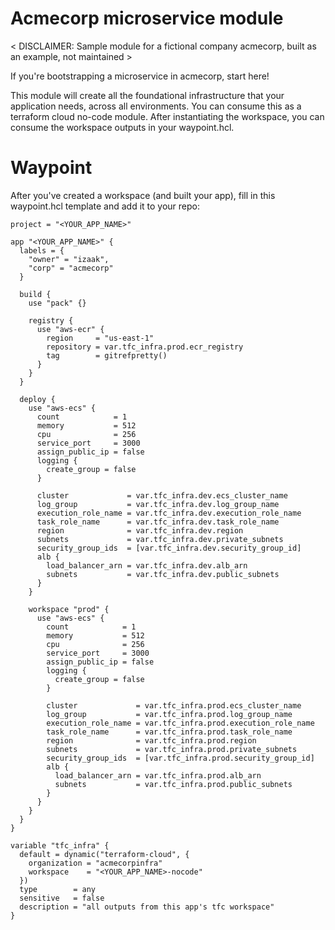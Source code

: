 # Acmecorp microservice module

< DISCLAIMER: Sample module for a fictional company acmecorp, built as an example, not maintained >

If you're bootstrapping a microservice in acmecorp, start here!

This module will create all the foundational infrastructure that your application needs, across all environments.
You can consume this as a terraform cloud no-code module. After instantiating the workspace, you can consume
the workspace outputs in your waypoint.hcl.


# Waypoint

After you've created a workspace (and built your app), fill in this waypoint.hcl template and add it to your repo:

```
project = "<YOUR_APP_NAME>"

app "<YOUR_APP_NAME>" {
  labels = {
    "owner" = "izaak",
    "corp" = "acmecorp"
  }

  build {
    use "pack" {}

    registry {
      use "aws-ecr" {
        region     = "us-east-1"
        repository = var.tfc_infra.prod.ecr_registry
        tag        = gitrefpretty()
      }
    }
  }

  deploy {
    use "aws-ecs" {
      count            = 1
      memory           = 512
      cpu              = 256
      service_port     = 3000
      assign_public_ip = false
      logging {
        create_group = false
      }

      cluster             = var.tfc_infra.dev.ecs_cluster_name
      log_group           = var.tfc_infra.dev.log_group_name
      execution_role_name = var.tfc_infra.dev.execution_role_name
      task_role_name      = var.tfc_infra.dev.task_role_name
      region              = var.tfc_infra.dev.region
      subnets             = var.tfc_infra.dev.private_subnets
      security_group_ids  = [var.tfc_infra.dev.security_group_id]
      alb {
        load_balancer_arn = var.tfc_infra.dev.alb_arn
        subnets           = var.tfc_infra.dev.public_subnets
      }
    }

    workspace "prod" {
      use "aws-ecs" {
        count            = 1
        memory           = 512
        cpu              = 256
        service_port     = 3000
        assign_public_ip = false
        logging {
          create_group = false
        }

        cluster             = var.tfc_infra.prod.ecs_cluster_name
        log_group           = var.tfc_infra.prod.log_group_name
        execution_role_name = var.tfc_infra.prod.execution_role_name
        task_role_name      = var.tfc_infra.prod.task_role_name
        region              = var.tfc_infra.prod.region
        subnets             = var.tfc_infra.prod.private_subnets
        security_group_ids  = [var.tfc_infra.prod.security_group_id]
        alb {
          load_balancer_arn = var.tfc_infra.prod.alb_arn
          subnets           = var.tfc_infra.prod.public_subnets
        }
      }
    }
  }
}

variable "tfc_infra" {
  default = dynamic("terraform-cloud", {
    organization = "acmecorpinfra"
    workspace    = "<YOUR_APP_NAME>-nocode"
  })
  type        = any
  sensitive   = false
  description = "all outputs from this app's tfc workspace"
}

```
